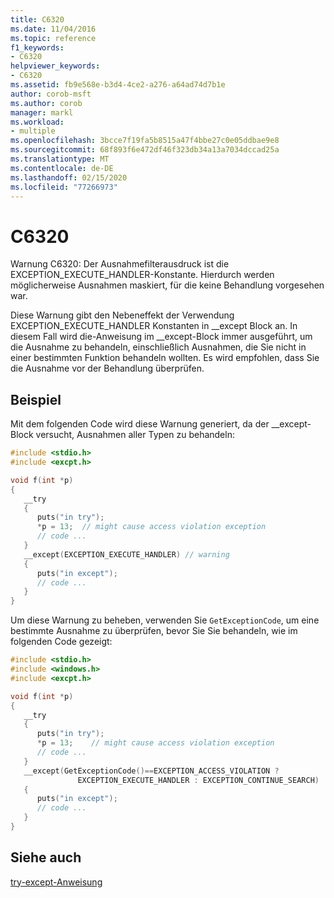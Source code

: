 ```yaml
---
title: C6320
ms.date: 11/04/2016
ms.topic: reference
f1_keywords:
- C6320
helpviewer_keywords:
- C6320
ms.assetid: fb9e568e-b3d4-4ce2-a276-a64ad74d7b1e
author: corob-msft
ms.author: corob
manager: markl
ms.workload:
- multiple
ms.openlocfilehash: 3bcce7f19fa5b8515a47f4bbe27c0e05ddbae9e8
ms.sourcegitcommit: 68f893f6e472df46f323db34a13a7034dccad25a
ms.translationtype: MT
ms.contentlocale: de-DE
ms.lasthandoff: 02/15/2020
ms.locfileid: "77266973"
---
```

# <a name="c6320"></a>C6320
Warnung C6320: Der Ausnahmefilterausdruck ist die EXCEPTION_EXECUTE_HANDLER-Konstante. Hierdurch werden möglicherweise Ausnahmen maskiert, für die keine Behandlung vorgesehen war.

 Diese Warnung gibt den Nebeneffekt der Verwendung EXCEPTION_EXECUTE_HANDLER Konstanten in __except Block an. In diesem Fall wird die-Anweisung im \__except-Block immer ausgeführt, um die Ausnahme zu behandeln, einschließlich Ausnahmen, die Sie nicht in einer bestimmten Funktion behandeln wollten. Es wird empfohlen, dass Sie die Ausnahme vor der Behandlung überprüfen.

## <a name="example"></a>Beispiel
 Mit dem folgenden Code wird diese Warnung generiert, da der __except-Block versucht, Ausnahmen aller Typen zu behandeln:

```cpp
#include <stdio.h>
#include <excpt.h>

void f(int *p)
{
   __try
   {
      puts("in try");
      *p = 13;  // might cause access violation exception
      // code ...
   }
   __except(EXCEPTION_EXECUTE_HANDLER) // warning
   {
      puts("in except");
      // code ...
   }
}
```

 Um diese Warnung zu beheben, verwenden Sie `GetExceptionCode`, um eine bestimmte Ausnahme zu überprüfen, bevor Sie Sie behandeln, wie im folgenden Code gezeigt:

```cpp
#include <stdio.h>
#include <windows.h>
#include <excpt.h>

void f(int *p)
{
   __try
   {
      puts("in try");
      *p = 13;    // might cause access violation exception
      // code ...
   }
   __except(GetExceptionCode()==EXCEPTION_ACCESS_VIOLATION ?
               EXCEPTION_EXECUTE_HANDLER : EXCEPTION_CONTINUE_SEARCH)
   {
      puts("in except");
      // code ...
   }
}
```

## <a name="see-also"></a>Siehe auch
 [try-except-Anweisung](/cpp/cpp/try-except-statement)
